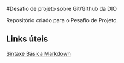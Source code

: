 #Desafio de projeto sobre Git/Github da DIO

Repositório criado para o Pesafio de Projeto. 


## Links úteis
[Sintaxe Básica Markdown](https://markdown.net.br/sintaxe-basica/)
